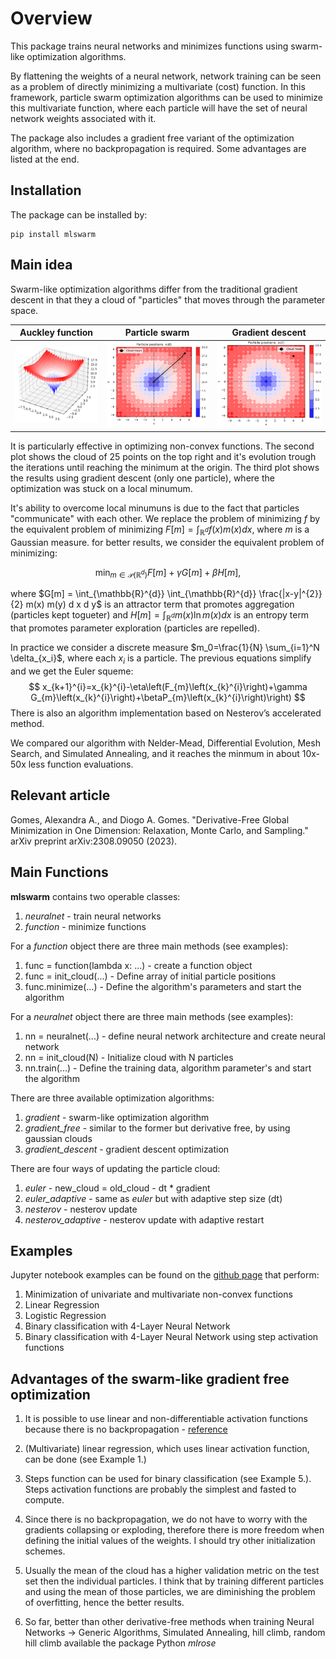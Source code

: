 # Overview

This package trains neural networks and minimizes functions using swarm-like optimization algorithms. 

By flattening the weights of a neural network, network training can be seen as a problem of directly minimizing a multivariate (cost) function. In this framework, particle swarm optimization algorithms can be used to minimize this multivariate function, where each particle will have the set of neural network weights associated with it.

The package also includes a gradient free variant of the optimization algorithm, where no backpropagation is required. Some advantages are listed at the end.

## Installation

The package can be installed by:

```
pip install mlswarm
```

## Main idea

Swarm-like optimization algorithms differ from the traditional gradient descent in that they a cloud of "particles" that moves through the parameter space.

Auckley function          |  Particle swarm            | Gradient descent
:-------------------------:|:-------------------------:|:-------------------------:
![](https://github.com/rafaelcabral96/mlswarm/blob/master/Images/plot1.png)  |  ![](https://github.com/rafaelcabral96/mlswarm/blob/master/Images/plot2.png) |  ![](https://github.com/rafaelcabral96/mlswarm/blob/master/Images/plot3.png)

It is particularly effective in optimizing non-convex functions. The second plot shows the cloud of 25 points on the top right and it's evolution trough the iterations until reaching the minimum at the origin. The third plot shows the results using gradient descent (only one particle), where the optimization was stuck on a local minumum.

It's ability to overcome local minumuns is due to the fact that particles "communicate" with each other.  We replace the problem of minimizing $f$ by the equivalent problem of minimizing
$F[m]=\int_{\mathbb{R}^{d}} f(x) m(x) d x$, where $m$ is a Gaussian measure. for better results, we consider the equivalent problem of minimizing:

$$
\min _{m \in \mathcal{P}\left(\mathbb{R}^{d}\right)} F[m]+\gamma G[m]+\beta H[m],
$$

where $G[m] = \int_{\mathbb{R}^{d}} \int_{\mathbb{R}^{d}} \frac{|x-y|^{2}}{2} m(x) m(y) d x d y$ is an attractor term that promotes aggregation (particles kept togueter) and $H[m] = \int_{\mathbb{R}^{d}} m(x) \ln m(x) d x$ is an entropy term that promotes parameter exploration (particles are repelled). 

In practice we consider a discrete measure $m_0=\frac{1}{N} \sum_{i=1}^N \delta_{x_i}$, where each $x_i$ is a particle. The previous equations simplify and we get the Euler squeme:
$$
x_{k+1}^{i}=x_{k}^{i}-\eta\left(F_{m}\left(x_{k}^{i}\right)+\gamma G_{m}\left(x_{k}^{i}\right)+\betaP_{m}\left(x_{k}^{i}\right)\right)
$$
There is also an algorithm implementation based on Nesterov’s accelerated method.

We compared our algorithm with Nelder-Mead, Differential Evolution, Mesh Search, and Simulated Annealing, and it reaches the minmum in about 10x-50x less function evaluations.  

## Relevant article

Gomes, Alexandra A., and Diogo A. Gomes. "Derivative-Free Global Minimization in One Dimension: Relaxation, Monte Carlo, and Sampling." arXiv preprint arXiv:2308.09050 (2023).

## Main Functions
**mlswarm** contains two operable classes:
1. *neuralnet* - train neural networks
2. *function* - minimize functions

For a *function* object there are three main methods (see examples):
1. func = function(lambda x: ...) - create a function object 
2. func = init_cloud(...) - Define array of initial particle positions
3. func.minimize(...) - Define the algorithm's parameters and start the algorithm

For a *neuralnet* object there are three main methods (see examples):
1. nn = neuralnet(...) - define neural network architecture and create neural network
2. nn = init_cloud(N) - Initialize cloud with N particles
3. nn.train(...) - Define the training data, algorithm parameter's and start the algorithm

There are three available optimization algorithms:
1. *gradient* - swarm-like optimization algorithm
2. *gradient_free* - similar to the former but derivative free, by using gaussian clouds
3. *gradient_descent* - gradient descent optimization

There are four ways of updating the particle cloud:
1. *euler* - new_cloud = old_cloud - dt * gradient
2. *euler_adaptive* - same as *euler* but with adaptive step size (dt)
3. *nesterov* - nesterov update
4. *nesterov_adaptive* - nesterov update with adaptive restart


## Examples
Jupyter notebook examples can be found on the [github page](https://github.com/rafaelcabral96/mlswarm) that perform:
1. Minimization of univariate and multivariate non-convex functions
2. Linear Regression
3. Logistic Regression
4. Binary classification with 4-Layer Neural Network
5. Binary classification with 4-Layer Neural Network using step activation functions

## Advantages of the swarm-like gradient free optimization
1. It is possible to use linear and non-differentiable activation functions because there is no backpropagation -  [reference](https://missinglink.ai/guides/neural-network-concepts/7-types-neural-network-activation-functions-right/)

2. (Multivariate) linear regression, which uses linear activation function, can be done (see Example 1.)

3. Steps function can be used for binary classification (see Example 5.). Steps activation functions are probably the simplest and fasted to compute.

4. Since there is no backpropagation, we do not have to worry with the gradients collapsing or exploding, therefore there is more freedom when defining the initial values of the weights. I should try other initialization schemes.

5. Usually the mean of the cloud has a higher validation metric on the test set then the individual particles. I think that by training different particles and using the mean of those particles, we are diminishing the problem of overfitting, hence the better results.

6. So far, better than other derivative-free methods when training Neural Networks -> Generic Algorithms, Simulated Annealing, hill climb, random hill climb available the package Python *mlrose*
